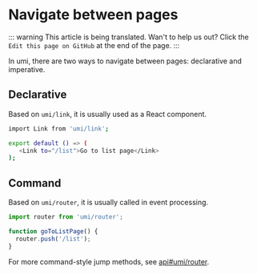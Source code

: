 # Navigate between pages

::: warning
This article is being translated. Wan't to help us out? Click the `Edit this page on GitHub` at the end of the page.
:::

In umi, there are two ways to navigate between pages: declarative and imperative.

## Declarative

Based on `umi/link`, it is usually used as a React component.

```bash
import Link from 'umi/link';

export default () => (
   <Link to="/list">Go to list page</Link>
);
```

## Command

Based on `umi/router`, it is usually called in event processing.

```js
import router from 'umi/router';

function goToListPage() {
  router.push('/list');
}
```

For more command-style jump methods, see [api#umi/router](/api/#umi-router).
